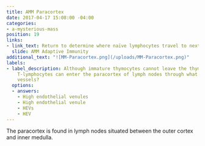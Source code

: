 ```yaml
---
title: AMM Paracortex
date: 2017-04-17 15:08:00 -04:00
categories:
- a-mysterious-mass
position: 19
links:
- link_text: Return to determine where naïve lymphocytes travel to next
  slide: AMM Adaptive Immunity
additional_text: "![MM-Paracortex.png](/uploads/MM-Paracortex.png)"
labels:
- label_description: Although immature thymocytes cannot leave the thymus, mature
    T-lymphocytes can enter the paracortex of lymph nodes through what unique blood
    vessels?
  options:
  - answers:
    - High endothelial venules
    - High endothelial venule
    - HEVs
    - HEV
---
```


The paracortex is found in lymph nodes situated between the outer cortex and inner medulla.